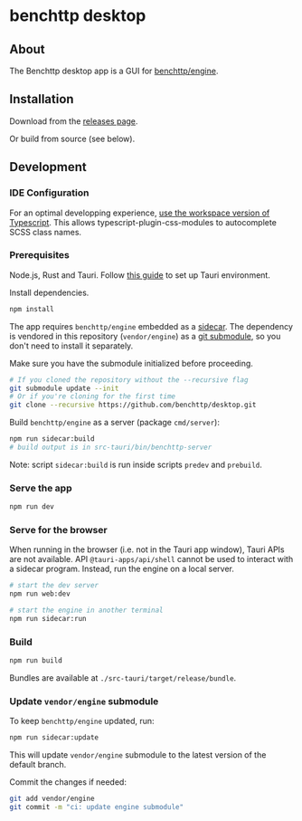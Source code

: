# benchttp desktop

## About

The Benchttp desktop app is a GUI for [benchttp/engine](https://github.com/benchttp/engine#readme).

## Installation

Download from the [releases page](https://github.com/benchttp/desktop/releases).

Or build from source (see below).

## Development

### IDE Configuration

For an optimal developping experience, [use the workspace version of Typescript](https://code.visualstudio.com/docs/typescript/typescript-compiling#_using-the-workspace-version-of-typescript). This allows typescript-plugin-css-modules to autocomplete SCSS class names.

### Prerequisites

Node.js, Rust and Tauri. Follow [this guide](https://tauri.app/v1/guides/getting-started/prerequisites/) to set up Tauri environment.

Install dependencies.

```sh
npm install
```

The app requires `benchttp/engine` embedded as a [sidecar](https://tauri.app/v1/guides/building/sidecar).
The dependency is vendored in this repository (`vendor/engine`) as a [git submodule](https://github.blog/2016-02-01-working-with-submodules/), so you don't need to install it separately.

Make sure you have the submodule initialized before proceeding.

```sh
# If you cloned the repository without the --recursive flag
git submodule update --init
# Or if you're cloning for the first time
git clone --recursive https://github.com/benchttp/desktop.git
```

Build `benchttp/engine` as a server (package `cmd/server`):

```sh
npm run sidecar:build
# build output is in src-tauri/bin/benchttp-server
```

Note: script `sidecar:build` is run inside scripts `predev` and `prebuild`.

### Serve the app

```sh
npm run dev
```

### Serve for the browser

When running in the browser (i.e. not in the Tauri app window), Tauri APIs are not available. API `@tauri-apps/api/shell` cannot be used to interact with a sidecar program. Instead, run the engine on a local server.

```sh
# start the dev server
npm run web:dev
```

```sh
# start the engine in another terminal
npm run sidecar:run
```

### Build

```sh
npm run build
```

Bundles are available at `./src-tauri/target/release/bundle`.

### Update `vendor/engine` submodule

To keep `benchttp/engine` updated, run:

```sh
npm run sidecar:update
```

This will update `vendor/engine` submodule to the latest version of the default branch.

Commit the changes if needed:

```sh
git add vendor/engine
git commit -m "ci: update engine submodule"
```
